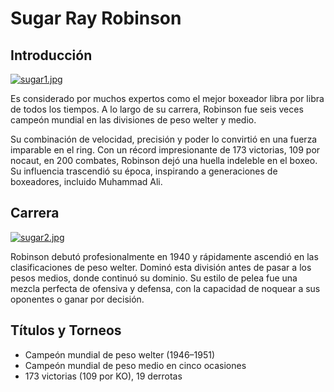 # Sugar Ray Robinson

## Introducción
[![sugar1.jpg](https://i.postimg.cc/D0JJm2X2/sugar1.jpg)](https://postimg.cc/hQnP5Rsw)

Es considerado por muchos expertos como el mejor boxeador libra por libra de todos los tiempos. A lo largo de su carrera, Robinson fue seis veces campeón mundial en las divisiones de peso welter y medio. 

Su combinación de velocidad, precisión y poder lo convirtió en una fuerza imparable en el ring. Con un récord impresionante de 173 victorias, 109 por nocaut, en 200 combates, Robinson dejó una huella indeleble en el boxeo. Su influencia trascendió su época, inspirando a generaciones de boxeadores, incluido Muhammad Ali.

## Carrera
[![sugar2.jpg](https://i.postimg.cc/pV454nwy/sugar2.jpg)](https://postimg.cc/V59Nb5Lc)

Robinson debutó profesionalmente en 1940 y rápidamente ascendió en las clasificaciones de peso welter. Dominó esta división antes de pasar a los pesos medios, donde continuó su dominio. Su estilo de pelea fue una mezcla perfecta de ofensiva y defensa, con la capacidad de noquear a sus oponentes o ganar por decisión.

## Títulos y Torneos
- Campeón mundial de peso welter (1946–1951)
- Campeón mundial de peso medio en cinco ocasiones
- 173 victorias (109 por KO), 19 derrotas


